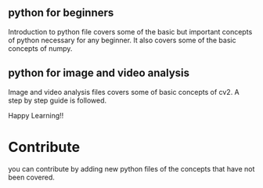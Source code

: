 ## python for beginners 
Introduction to python file covers some of the basic but important concepts of python necessary for any beginner. It also covers some of the basic concepts of numpy.

## python for image and video analysis
Image and video analysis files covers some of basic concepts of cv2. A step by step guide is followed.

Happy Learning!!

# Contribute
you can contribute by adding new python files of the concepts that have not been covered.

